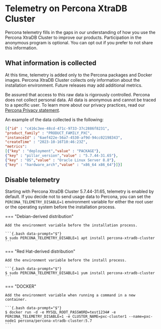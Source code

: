 # Telemetry on Percona XtraDB Cluster

Percona telemetry fills in the gaps in our understanding of how you use the Percona XtraDB Cluster to improve our products. Participation in the anonymous program is optional. You can opt out if you prefer to not share this information.

## What information is collected

At this time, telemetry is added only to the Percona packages and Docker images. Percona XtraDB Cluster collects only information about the installation environment. Future releases may add additional metrics.

Be assured that access to this raw data is rigorously controlled. Percona does not collect personal data. All data is anonymous and cannot be traced to a specific user. To learn more about our privacy practices, read our [Percona Privacy statement].

An example of the data collected is the following:

```JSON
[{"id" : "c416c3ee-48cd-471c-9733-37c2886f8231",
"product_family" : "PRODUCT_FAMILY_PXC",
"instanceId" : "6aef422e-56a7-4530-af9d-94cc02198343",
"createTime" : "2023-10-16T10:46:23Z",
"metrics":
[{"key" : "deployment","value" : "PACKAGE"},
{"key" : "pillar_version","value" : "5.7.44-31.65"},
{"key" : "OS","value" : "Oracle Linux Server 8.8"},
{"key" : "hardware_arch","value" : "x86_64 x86_64"}]}]
```

## Disable telemetry

Starting with Percona XtraDB Cluster 5.7.44-31.65, telemetry is enabled by default. If you decide not to send usage data to Percona, you can set the `PERCONA_TELEMETRY_DISABLE=1` environment variable for either the root user or the operating system before the installation process.

=== "Debian-derived distribution"

    Add the environment variable before the installation process.

    ```{.bash data-prompt="$"}
    $ sudo PERCONA_TELEMETRY_DISABLE=1 apt install percona-xtradb-cluster
    ```

=== "Red Hat-derived distribution"

    Add the environment variable before the install process.
    
    ```{.bash data-prompt="$"}
    $ sudo PERCONA_TELEMETRY_DISABLE=1 yum install percona-xtradb-cluster
    ```

=== "DOCKER"

    Add the environment variable when running a command in a new container.
    
    ```{.bash data-prompt="$"}
    $ docker run -d -e MYSQL_ROOT_PASSWORD=test1234# -e PERCONA_TELEMETRY_DISABLE=1 -e CLUSTER_NAME=pxc-cluster1 --name=pxc-node1 percona/percona-xtradb-cluster:5.7
    ```

[Percona Privacy statement]: https://www.percona.com/privacy-policy#h.e34c40q8sb1a